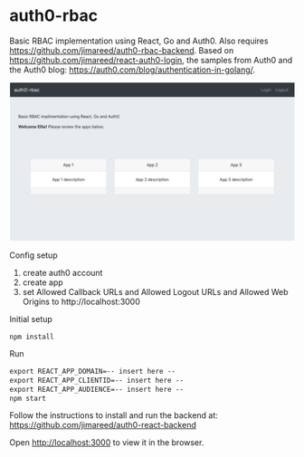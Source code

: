# auth0-rbac
Basic RBAC implementation using React, Go and Auth0. Also requires https://github.com/jimareed/auth0-rbac-backend. Based on https://github.com/jimareed/react-auth0-login, the samples from Auth0 and the Auth0 blog: https://auth0.com/blog/authentication-in-golang/.

<p  align="center">
    <img src="./images/auth0-rbac.png" alt="Auth0 RBAC"/>
</p>


Config setup
1. create auth0 account
2. create app
3. set Allowed Callback URLs and Allowed Logout URLs and Allowed Web Origins to http://localhost:3000

Initial setup
```
npm install
```

Run
```
export REACT_APP_DOMAIN=-- insert here --
export REACT_APP_CLIENTID=-- insert here -- 
export REACT_APP_AUDIENCE=-- insert here -- 
npm start
```

Follow the instructions to install and run the backend at: https://github.com/jimareed/auth0-react-backend

Open [http://localhost:3000](http://localhost:3000) to view it in the browser.

